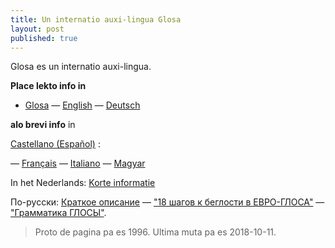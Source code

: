 ```yaml
---
title: Un internatio auxi-lingua Glosa
layout: post
published: true
---
```


Glosa es un internatio auxi-lingua.

**Place lekto info in**
 - [Glosa](gl/) — [English](en/) — [Deutsch](dt/)

**alo brevi info** in

[Castellano (Español)](brevi/espanjol) ­: 

— [Français](brevi/francais) — [Italiano](brevi/italiano) — [Magyar](brevi/magyar)

In het Nederlands: [Korte informatie](brevi/nederlands)

По-русски: [Краткое описание](brevi/ruski) — ["18 шагов к беглости в ЕВРО-ГЛОСА"](brevi/ru18s.htm) — ["Грамматика ГЛОСЫ"](brevi/rugram.htm).


> Proto de pagina pa es 1996. Ultima muta pa es 2018-10-11.
